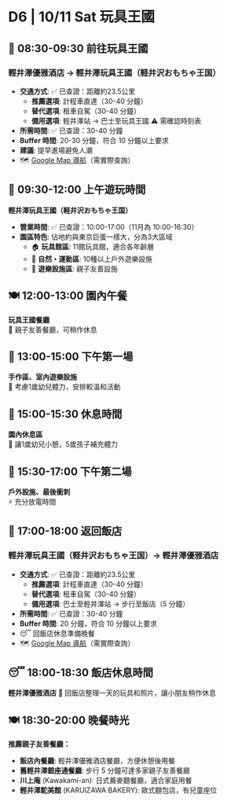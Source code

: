 # D6 | 10/11 Sat 玩具王國

## 🚌 **08:30-09:30** 前往玩具王國  

### 輕井澤優雅酒店 → 輕井澤玩具王國（軽井沢おもちゃ王国）

- **交通方式**: ✅ 已查證：距離約23.5公里
  - **推薦選項**: 計程車直達（30-40 分鐘）
  - **替代選項**: 租車自駕（30-40 分鐘）
  - **備用選項**: 輕井澤站 → 巴士至玩具王國 ⚠️ 需確認時刻表
- **所需時間**: ✅ 已查證：30-40 分鐘
- **Buffer 時間**: 20-30 分鐘，符合 10 分鐘以上要求
- **建議**: 提早進場避免人潮
- 🗺️ [Google Map 導航](https://www.google.com/maps/dir/輕井澤優雅酒店/軽井沢おもちゃ王国)（需實際查詢）

## 🎠 **09:30-12:00** 上午遊玩時間  

**輕井澤玩具王國（軽井沢おもちゃ王国）**  

- **營業時間**: ✅ 已查證：10:00-17:00（11月為 10:00-16:30）
- **園區特色**: 佔地約與東京巨蛋一樣大，分為3大區域
  - 🏠 **玩具館區**: 11館玩具館，適合各年齡層
  - 🌲 **自然・運動區**: 10種以上戶外遊樂設施  
  - 🎠 **遊樂設施區**: 親子友善設施

## 🍽️ **12:00-13:00** 園內午餐  

**玩具王國餐廳**  
👶 親子友善餐廳，可稍作休息

## 🎨 **13:00-15:00** 下午第一場  

**手作區、室內遊樂設施**  
🎪 考慮1歲幼兒體力，安排較溫和活動

## 🛌 **15:00-15:30** 休息時間  

**園內休息區**  
👶 讓1歲幼兒小憩，5歲孩子補充體力

## 🎢 **15:30-17:00** 下午第二場  

**戶外設施、最後衝刺**  
⚡ 充分放電時間

## 🏨 **17:00-18:00** 返回飯店  

### 輕井澤玩具王國（軽井沢おもちゃ王国）→ 輕井澤優雅酒店

- **交通方式**: ✅ 已查證：距離約23.5公里
  - **推薦選項**: 計程車直達（30-40 分鐘）
  - **替代選項**: 租車自駕（30-40 分鐘）
  - **備用選項**: 巴士至輕井澤站 → 步行至飯店（5 分鐘）
- **所需時間**: ✅ 已查證：30-40 分鐘
- **Buffer 時間**: 20 分鐘，符合 10 分鐘以上要求
- 😴 回飯店休息準備晚餐
- 🗺️ [Google Map 導航](https://www.google.com/maps/dir/軽井沢おもちゃ王国/輕井澤優雅酒店)（需實際查詢）

## 😴 **18:00-18:30** 飯店休息時間

**輕井澤優雅酒店**
🛁 回飯店整理一天的玩具和照片，讓小朋友稍作休息

## 🍽️ **18:30-20:00** 晚餐時光

**推薦親子友善餐廳：**

- **飯店內餐廳**: 輕井澤優雅酒店餐廳，方便休憩後用餐
- **舊輕井澤銀座通餐廳**: 步行 5 分鐘可達多家親子友善餐廳
- **川上庵** (Kawakami-an): 日式蕎麥麵餐廳，適合家庭用餐
- **輕井澤駝美館** (KARUIZAWA BAKERY): 歐式麵包店，有兒童座位
